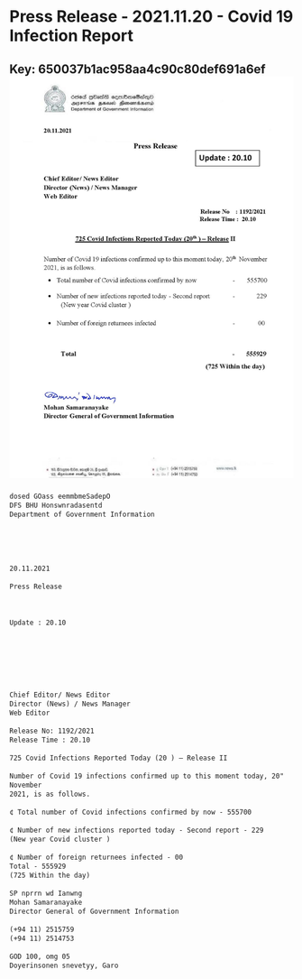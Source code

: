 # Press Release - 2021.11.20 - Covid 19 Infection Report 
Key: 650037b1ac958aa4c90c80def691a6ef 
![img](img/650037b1ac958aa4c90c80def691a6ef.jpg)
---
```
dosed GOass eemmbmeSadepO
DFS BHU Honswnradasentd
Department of Government Information

 

 

20.11.2021

Press Release

 

Update : 20.10

 

 

 

Chief Editor/ News Editor
Director (News) / News Manager
Web Editor

Release No: 1192/2021
Release Time : 20.10

725 Covid Infections Reported Today (20 ) — Release II

Number of Covid 19 infections confirmed up to this moment today, 20" November
2021, is as follows.

¢ Total number of Covid infections confirmed by now - 555700

¢ Number of new infections reported today - Second report - 229
(New year Covid cluster )

¢ Number of foreign returnees infected - 00
Total - 555929
(725 Within the day)

SP nprrn wd Ianwng
Mohan Samaranayake
Director General of Government Information

(+94 11) 2515759
(+94 11) 2514753

GOD 100, omg 05
Doyerinsonen snevetyy, Garo

   

```
